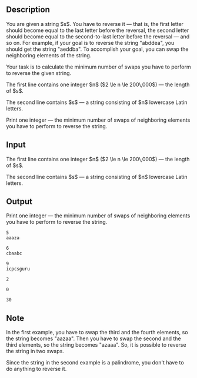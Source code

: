 ## Description

<div><p>You are given a string $s$. You have to reverse it — that is, the first letter should become equal to the last letter before the reversal, the second letter should become equal to the second-to-last letter before the reversal — and so on. For example, if your goal is to reverse the string "<span class="tex-font-style-tt">abddea</span>", you should get the string "<span class="tex-font-style-tt">aeddba</span>". To accomplish your goal, you can swap the <span class="tex-font-style-bf">neighboring elements of the string</span>. </p><p>Your task is to calculate the minimum number of swaps you have to perform to reverse the given string.</p></div><div class="input-specification"><p>The first line contains one integer $n$ ($2 \le n \le 200\,000$) — the length of $s$.</p><p>The second line contains $s$ — a string consisting of $n$ lowercase Latin letters.</p></div><div class="output-specification"><p>Print one integer — the minimum number of swaps of neighboring elements you have to perform to reverse the string.</p></div>

## Input

<p>The first line contains one integer $n$ ($2 \le n \le 200\,000$) — the length of $s$.</p><p>The second line contains $s$ — a string consisting of $n$ lowercase Latin letters.</p>

## Output

<p>Print one integer — the minimum number of swaps of neighboring elements you have to perform to reverse the string.</p>





```input1
5
aaaza
```




```input2
6
cbaabc
```




```input3
9
icpcsguru
```




```output1
2
```




```output2
0
```




```output3
30
```



## Note

<p>In the first example, you have to swap the third and the fourth elements, so the string becomes "<span class="tex-font-style-tt">aazaa</span>". Then you have to swap the second and the third elements, so the string becomes "<span class="tex-font-style-tt">azaaa</span>". So, it is possible to reverse the string in two swaps.</p><p>Since the string in the second example is a palindrome, you don't have to do anything to reverse it.</p>
